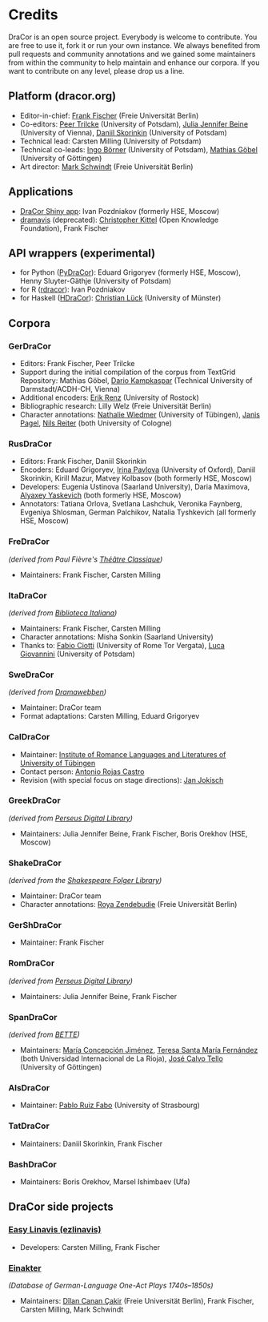 # Credits

DraCor is an open source project. Everybody is welcome to contribute. You are free to use it, fork it or run your own instance. We always benefited from pull requests and community annotations and we gained some maintainers from within the community to help maintain and enhance our corpora. If you want to contribute on any level, please drop us a line.

## Platform (dracor.org)
* Editor-in-chief: [Frank Fischer](https://lehkost.github.io/) (Freie Universität Berlin)
* Co-editors: [Peer Trilcke](https://www.uni-potsdam.de/de/lit-19-jhd/peertrilcke/) (University of Potsdam), [Julia Jennifer Beine](https://klassischephilologie.univie.ac.at/ueber-uns/mitarbeiterinnen/gastforscherinnen/dr-julia-jennifer-beine/) (University of Vienna), [Daniil Skorinkin](https://www.uni-potsdam.de/de/digital-humanities/daniil-skorinkin) (University of Potsdam)
* Technical lead: Carsten Milling (University of Potsdam)
* Technical co-leads: [Ingo Börner](https://www.uni-potsdam.de/en/lit-19-jhd/team/ingo-boerner) (University of Potsdam), [Mathias Göbel](https://www.sub.uni-goettingen.de/en/contact/staff-a-z/staff-details/person/mathias-goebel/) (University of Göttingen)
* Art director: [Mark Schwindt](https://www.temporal-communities.de/people/schwindt/index.html) (Freie Universität Berlin)

## Applications
* [DraCor Shiny app](https://shiny.dracor.org/): Ivan Pozdniakov (formerly HSE, Moscow)
* [dramavis](https://dlina.github.io/dramavis/) (deprecated): [Christopher Kittel](http://www.christopherkittel.eu/) (Open Knowledge Foundation), Frank Fischer

## API wrappers (experimental)
* for Python ([PyDraCor](https://pypi.org/project/pydracor/)): Eduard Grigoryev (formerly HSE, Moscow), Henny Sluyter-Gäthje (University of Potsdam)
* for R ([rdracor](https://github.com/dracor-org/rdracor)): Ivan Pozdniakov
* for Haskell ([HDraCor](https://github.com/dracor-org/hdracor)): [Christian Lück](https://www.uni-muenster.de/DH/scdh/team.html) (University of Münster)

## Corpora

### GerDraCor
* Editors: Frank Fischer, Peer Trilcke
* Support during the initial compilation of the corpus from TextGrid Repository: Mathias Göbel, [Dario Kampkaspar](https://www.ulb.tu-darmstadt.de/die_bibliothek/ueberuns/organisation/kontakt_details_17792.en.jsp) (Technical University of Darmstadt/ACDH-CH, Vienna)
* Additional encoders: [Erik Renz](https://www.germanistik.uni-rostock.de/forschung/digital-humanities/mitarbeiterinnen/erik-renz/) (University of Rostock)
* Bibliographic research: Lilly Welz (Freie Universität Berlin)
* Character annotations: [Nathalie Wiedmer](https://uni-tuebingen.de/forschung/forschungsschwerpunkte/sonderforschungsbereiche/sfb-andere-aesthetik/organisation/mitglieder-alphabetisch/nathalie-wiedmer/) (University of Tübingen), [Janis Pagel](https://janispagel.de/), [Nils Reiter](https://nilsreiter.de/) (both University of Cologne)

### RusDraCor
* Editors: Frank Fischer, Daniil Skorinkin
* Encoders: Eduard Grigoryev, [Irina Pavlova](https://imcc.web.ox.ac.uk/people/ms-irina-pavlova) (University of Oxford), Daniil Skorinkin, Kirill Mazur, Matvey Kolbasov (both formerly HSE, Moscow)
* Developers: Eugenia Ustinova (Saarland University), Daria Maximova, [Alyaxey Yaskevich](https://yaskevich.com/) (both formerly HSE, Moscow)
* Annotators: Tatiana Orlova, Svetlana Lashchuk, Veronika Faynberg, Evgeniya Shlosman, German Palchikov, Natalia Tyshkevich (all formerly HSE, Moscow)

### FreDraCor
*(derived from Paul Fièvre's [Théâtre Classique](https://www.theatre-classique.fr/index.html))*
* Maintainers: Frank Fischer, Carsten Milling

### ItaDraCor
*(derived from [Biblioteca Italiana](http://www.bibliotecaitaliana.it/))*
* Maintainers: Frank Fischer, Carsten Milling
* Character annotations: Misha Sonkin (Saarland University)
* Thanks to: [Fabio Ciotti](http://directory.uniroma2.it/index.php/chart/dettagliDocente/8353) (University of Rome Tor Vergata), [Luca Giovannini](https://www.uni-potsdam.de/de/lit-19-jhd/luca-giovannini) (University of Potsdam)

### SweDraCor
*(derived from [Dramawebben](https://litteraturbanken.se/dramawebben))*
* Maintainer: DraCor team
* Format adaptations: Carsten Milling, Eduard Grigoryev

### CalDraCor
* Maintainer: [Institute of Romance Languages and Literatures of University of Tübingen](https://uni-tuebingen.de/fakultaeten/philosophische-fakultaet/fachbereiche/neuphilologie/romanisches-seminar/home/)
* Contact person: [Antonio Rojas Castro](https://uni-tuebingen.de/fakultaeten/philosophische-fakultaet/fachbereiche/neuphilologie/romanisches-seminar/ehrlicher/ehrlicher/team/dr-antonio-rojas-castro/)
* Revision (with special focus on stage directions): [Jan Jokisch](https://www.aesthetics.mpg.de/institut/mitarbeiterinnen/jan-jokisch.html)

### GreekDraCor
*(derived from [Perseus Digital Library](http://www.perseus.tufts.edu/hopper/opensource/download))*
* Maintainers: Julia Jennifer Beine, Frank Fischer, Boris Orekhov (HSE, Moscow)

### ShakeDraCor
*(derived from the [Shakespeare Folger Library](https://www.folgerdigitaltexts.org/))*
* Maintainer: DraCor team
* Character annotations: [Roya Zendebudie](https://www.temporal-communities.de/people/zendebudie/index.html) (Freie Universität Berlin)

### GerShDraCor
* Maintainer: Frank Fischer

### RomDraCor
*(derived from [Perseus Digital Library](http://www.perseus.tufts.edu/hopper/opensource/download))*
* Maintainers: Julia Jennifer Beine, Frank Fischer

### SpanDraCor
*(derived from [BETTE](https://github.com/GHEDI/BETTE))*
* Maintainers: [María Concepción Jiménez](https://www.unir.net/profesores/maria-concepcion-jimenez-fernandez/), [Teresa Santa María Fernández](https://www.unir.net/profesores/ma-teresa-santa-maria-fernandez/) (both Universidad Internacional de La Rioja), [José Calvo Tello](https://www.sub.uni-goettingen.de/kontakt/personen-a-z/personendetails/person/jose-calvo-tello/) (University of Göttingen)

### AlsDraCor
* Maintainer: [Pablo Ruiz Fabo](https://lilpa.unistra.fr/theme-1-lexiques-discours-et-transpositions/membres/enseignants-chercheurs/ruiz-fabo-pablo/) (University of Strasbourg)

### TatDraCor
* Maintainers: Daniil Skorinkin, Frank Fischer

### BashDraCor
* Maintainers: Boris Orekhov, Marsel Ishimbaev (Ufa)

## DraCor side projects

### [Easy Linavis (ezlinavis)](https://ezlinavis.dracor.org/)
* Developers: Carsten Milling, Frank Fischer

### [Einakter](https://einakter.dracor.org/)
*(Database of German-Language One-Act Plays 1740s–1850s)*
* Maintainers: [Dîlan Canan Çakir](https://www.temporal-communities.de/people/cakir/index.html) (Freie Universität Berlin), Frank Fischer, Carsten Milling, Mark Schwindt
